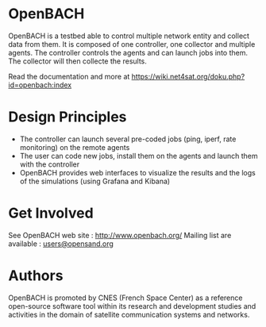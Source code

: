 OpenBACH
========

OpenBACH is a testbed able to control multiple network entity and collect data from them. It is composed of one controller, one collector and multiple agents. The controller controls the agents and can launch jobs into them. The collector will then collecte the results.

Read the documentation and more at https://wiki.net4sat.org/doku.php?id=openbach:index

Design Principles
=================
   * The controller can launch several pre-coded jobs (ping, iperf, rate monitoring) on the remote agents
   * The user can code new jobs, install them on the agents and launch them with the controller
   * OpenBACH provides web interfaces to visualize the results and the logs of the simulations (using Grafana and Kibana)
  
Get Involved
============
See OpenBACH web site : http://www.openbach.org/ 
Mailing list are available : users@opensand.org

Authors
=======
OpenBACH is promoted by CNES (French Space Center) as a reference open-source software tool within its research and development studies and activities in the domain of satellite communication systems and networks.
